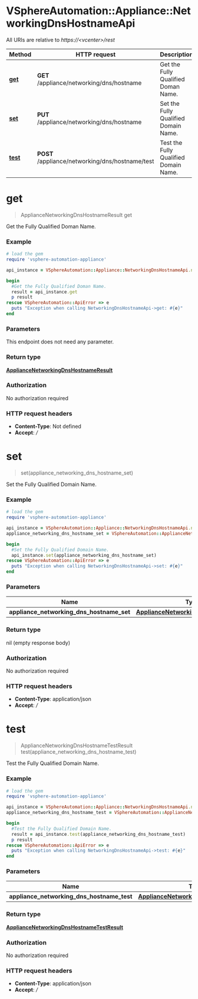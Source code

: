 # VSphereAutomation::Appliance::NetworkingDnsHostnameApi

All URIs are relative to *https://&lt;vcenter&gt;/rest*

Method | HTTP request | Description
------------- | ------------- | -------------
[**get**](NetworkingDnsHostnameApi.md#get) | **GET** /appliance/networking/dns/hostname | Get the Fully Qualified Doman Name.
[**set**](NetworkingDnsHostnameApi.md#set) | **PUT** /appliance/networking/dns/hostname | Set the Fully Qualified Domain Name.
[**test**](NetworkingDnsHostnameApi.md#test) | **POST** /appliance/networking/dns/hostname/test | Test the Fully Qualified Domain Name.


# **get**
> ApplianceNetworkingDnsHostnameResult get

Get the Fully Qualified Doman Name.

### Example
```ruby
# load the gem
require 'vsphere-automation-appliance'

api_instance = VSphereAutomation::Appliance::NetworkingDnsHostnameApi.new

begin
  #Get the Fully Qualified Doman Name.
  result = api_instance.get
  p result
rescue VSphereAutomation::ApiError => e
  puts "Exception when calling NetworkingDnsHostnameApi->get: #{e}"
end
```

### Parameters
This endpoint does not need any parameter.

### Return type

[**ApplianceNetworkingDnsHostnameResult**](ApplianceNetworkingDnsHostnameResult.md)

### Authorization

No authorization required

### HTTP request headers

 - **Content-Type**: Not defined
 - **Accept**: */*



# **set**
> set(appliance_networking_dns_hostname_set)

Set the Fully Qualified Domain Name.

### Example
```ruby
# load the gem
require 'vsphere-automation-appliance'

api_instance = VSphereAutomation::Appliance::NetworkingDnsHostnameApi.new
appliance_networking_dns_hostname_set = VSphereAutomation::ApplianceNetworkingDnsHostnameSet.new # ApplianceNetworkingDnsHostnameSet | 

begin
  #Set the Fully Qualified Domain Name.
  api_instance.set(appliance_networking_dns_hostname_set)
rescue VSphereAutomation::ApiError => e
  puts "Exception when calling NetworkingDnsHostnameApi->set: #{e}"
end
```

### Parameters

Name | Type | Description  | Notes
------------- | ------------- | ------------- | -------------
 **appliance_networking_dns_hostname_set** | [**ApplianceNetworkingDnsHostnameSet**](ApplianceNetworkingDnsHostnameSet.md)|  | 

### Return type

nil (empty response body)

### Authorization

No authorization required

### HTTP request headers

 - **Content-Type**: application/json
 - **Accept**: */*



# **test**
> ApplianceNetworkingDnsHostnameTestResult test(appliance_networking_dns_hostname_test)

Test the Fully Qualified Domain Name.

### Example
```ruby
# load the gem
require 'vsphere-automation-appliance'

api_instance = VSphereAutomation::Appliance::NetworkingDnsHostnameApi.new
appliance_networking_dns_hostname_test = VSphereAutomation::ApplianceNetworkingDnsHostnameTest.new # ApplianceNetworkingDnsHostnameTest | 

begin
  #Test the Fully Qualified Domain Name.
  result = api_instance.test(appliance_networking_dns_hostname_test)
  p result
rescue VSphereAutomation::ApiError => e
  puts "Exception when calling NetworkingDnsHostnameApi->test: #{e}"
end
```

### Parameters

Name | Type | Description  | Notes
------------- | ------------- | ------------- | -------------
 **appliance_networking_dns_hostname_test** | [**ApplianceNetworkingDnsHostnameTest**](ApplianceNetworkingDnsHostnameTest.md)|  | 

### Return type

[**ApplianceNetworkingDnsHostnameTestResult**](ApplianceNetworkingDnsHostnameTestResult.md)

### Authorization

No authorization required

### HTTP request headers

 - **Content-Type**: application/json
 - **Accept**: */*



